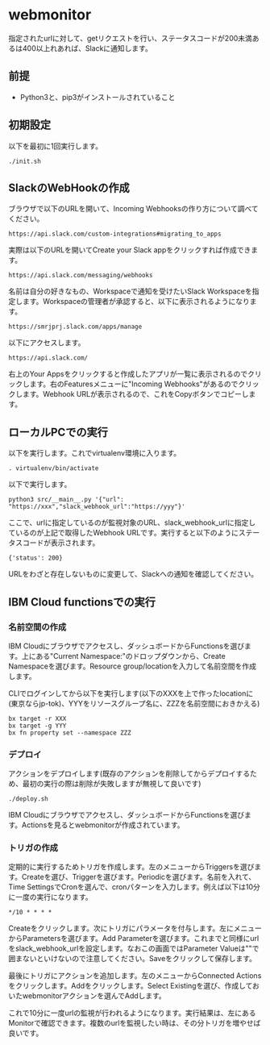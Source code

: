 # webmonitor
指定されたurlに対して、getリクエストを行い、ステータスコードが200未満あるは400以上れあれば、Slackに通知します。

## 前提

- Python3と、pip3がインストールされていること

## 初期設定

以下を最初に1回実行します。

    ./init.sh

## SlackのWebHookの作成

ブラウザで以下のURLを開いて、Incoming Webhooksの作り方について調べてください。

    https://api.slack.com/custom-integrations#migrating_to_apps

実際は以下のURLを開いてCreate your Slack appをクリックすれば作成できます。

    https://api.slack.com/messaging/webhooks

名前は自分の好きなもの、Workspaceで通知を受けたいSlack Workspaceを指定します。Workspaceの管理者が承認すると、以下に表示されるようになります。

    https://smrjprj.slack.com/apps/manage
    
以下にアクセスします。

    https://api.slack.com/
    
右上のYour Appsをクリックすると作成したアプリが一覧に表示されるのでクリックします。右のFeaturesメニューに"Incoming Webhooks"があるのでクリックします。Webhook URLが表示されるので、これをCopyボタンでコピーします。

## ローカルPCでの実行

以下を実行します。これでvirtualenv環境に入ります。

    . virtualenv/bin/activate

以下で実行します。

    python3 src/__main__.py '{"url": "https://xxx","slack_webhook_url":"https://yyy"}'

ここで、urlに指定しているのが監視対象のURL、slack_webhook_urlに指定しているのが上記で取得したWebhook URLです。実行すると以下のようにステータスコードが表示されます。

    {'status': 200}

URLをわざと存在しないものに変更して、Slackへの通知を確認してください。

## IBM Cloud functionsでの実行

### 名前空間の作成

IBM Cloudにブラウザでアクセスし、ダッシュボードからFunctionsを選びます。上にある"Current Namespace:"のドロップダウンから、Create Namespaceを選びます。Resource group/locationを入力して名前空間を作成します。

CLIでログインしてから以下を実行します(以下のXXXを上で作ったlocationに(東京ならjp-tok)、YYYをリソースグループ名に、ZZZを名前空間におきかえる)

    bx target -r XXX
    bx target -g YYY
    bx fn property set --namespace ZZZ

### デプロイ

アクションをデプロイします(既存のアクションを削除してからデプロイするため、最初の実行の際は削除が失敗しますが無視して良いです)

    ./deploy.sh

IBM Cloudにブラウザでアクセスし、ダッシュボードからFunctionsを選びます。Actionsを見るとwebmonitorが作成されています。

### トリガの作成

定期的に実行するためトリガを作成します。左のメニューからTriggersを選びます。Createを選び、Triggerを選びます。Periodicを選びます。名前を入れて、Time SettingsでCronを選んで、cronパターンを入力します。例えば以下は10分に一度の実行になります。

    */10 * * * *

Createをクリックします。次にトリガにパラメータを付与します。左にメニューからParametersを選びます。Add Parameterを選びます。これまでと同様にurlをslack_webhook_urlを設定します。なおこの画面ではParameter Valueは""で囲まないといけないので注意してください。Saveをクリックして保存します。

最後にトリガにアクションを追加します。左のメニューからConnected Actionsをクリックします。Addをクリックします。Select Existingを選び、作成しておいたwebmonitorアクションを選んでAddします。

これで10分に一度urlの監視が行われるようになります。実行結果は、左にあるMonitorで確認できます。複数のurlを監視したい時は、その分トリガを増やせば良いです。



